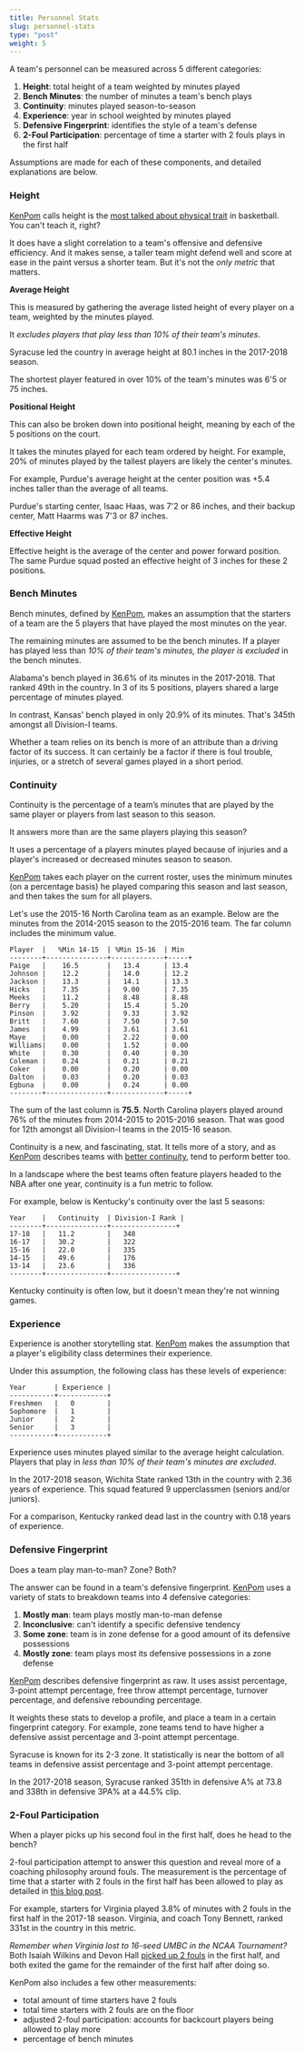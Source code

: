 ```yaml
---
title: Personnel Stats
slug: personnel-stats
type: "post"
weight: 5
---
```


A team's personnel can be measured across 5 different categories:

1. **Height**: total height of a team weighted by minutes played
2. **Bench Minutes**: the number of minutes a team's bench plays
3. **Continuity**: minutes played season-to-season
4. **Experience**: year in school weighted by minutes played
5. **Defensive Fingerprint**: identifies the style of a team's defense
6. **2-Foul Participation**: percentage of time a starter with 2 fouls plays in the first half 

Assumptions are made for each of these components, and detailed explanations are below.

### Height

[KenPom](http://kenpom.com/) calls height is the [most talked about physical trait](http://www.basketballprospectus.com/article.php?articleid=82) in basketball. You can't teach it, right?

It does have a slight correlation to a team's offensive and defensive efficiency. And it makes sense, a taller team might defend well and score at ease in the paint versus a shorter team. But it's not the _only metric_ that matters.

**Average Height**

This is measured by gathering the average listed height of every player on a team, weighted by the minutes played.

It _excludes players that play less than 10% of their team's minutes_.

Syracuse led the country in average height at 80.1 inches in the 2017-2018 season.

The shortest player featured in over 10% of the team's minutes was 6'5 or 75 inches.

**Positional Height**

This can also be broken down into positional height, meaning by each of the 5 positions on the court.

It takes the minutes played for each team ordered by height. For example, 20% of minutes played by the tallest players are likely the center's minutes.

For example, Purdue's average height at the center position was +5.4 inches taller than the average of all teams.

Purdue's starting center, Isaac Haas, was 7'2 or 86 inches, and their backup center, Matt Haarms was 7'3 or 87 inches.

**Effective Height**

Effective height is the average of the center and power forward position. The same Purdue squad posted an effective height of 3 inches for these 2 positions.

### Bench Minutes

Bench minutes, defined by [KenPom](http://kenpom.com/), makes an assumption that the starters of a team are the 5 players that have played the most minutes on the year.

The remaining minutes are assumed to be the bench minutes. If a player has played less than _10% of their team's minutes, the player is excluded_ in the bench minutes.

Alabama's bench played in 36.6% of its minutes in the 2017-2018. That ranked 49th in the country. In 3 of its 5 positions, players shared a large percentage of minutes played.

In contrast, Kansas' bench played in only 20.9% of its minutes. That's 345th amongst all Division-I teams.

Whether a team relies on its bench is more of an attribute than a driving factor of its success. It can certainly be a factor if there is foul trouble, injuries, or a stretch of several games played in a short period.

### Continuity

Continuity is the percentage of a team’s minutes that are played by the same player or players from last season to this season.

It answers more than are the same players playing this season?

It uses a percentage of a players minutes played because of injuries and a player's increased or decreased minutes season to season.

[KenPom](http://kenpom.com/) takes each player on the current roster, uses the minimum minutes \(on a percentage basis\) he played comparing this season and last season, and then takes the sum for all players.

Let's use the 2015-16 North Carolina team as an example. Below are the minutes from the 2014-2015 season to the 2015-2016 team. The far column includes the minimum value.

```text
Player  |   %Min 14-15  | %Min 15-16  | Min
--------+---------------+-------------+-----+
Paige   |    16.5       |   13.4      | 13.4
Johnson |    12.2       |   14.0      | 12.2
Jackson |    13.3       |   14.1      | 13.3
Hicks   |    7.35       |   9.00      | 7.35
Meeks   |    11.2       |   8.48      | 8.48
Berry   |    5.20       |   15.4      | 5.20
Pinson  |    3.92       |   9.33      | 3.92
Britt   |    7.60       |   7.50      | 7.50
James   |    4.99       |   3.61      | 3.61
Maye    |    0.00       |   2.22      | 0.00
Williams|    0.00       |   1.52      | 0.00
White   |    0.30       |   0.40      | 0.30
Coleman |    0.24       |   0.21      | 0.21
Coker   |    0.00       |   0.20      | 0.00
Dalton  |    0.03       |   0.20      | 0.03
Egbuna  |    0.00       |   0.24      | 0.00
--------+---------------+-------------+-----+
```

The sum of the last column is **75.5**. North Carolina players played around 76% of the minutes from 2014-2015 to 2015-2016 season. That was good for 12th amongst all Division-I teams in the 2015-16 season.

Continuity is a new, and fascinating, stat. It tells more of a story, and as [KenPom](http://kenpom.com/) describes teams with [better continuity](http://kenpom.com/blog/measuring-continuity/), tend to perform better too.

In a landscape where the best teams often feature players headed to the NBA after one year, continuity is a fun metric to follow.

For example, below is Kentucky's continuity over the last 5 seasons:

```text
Year    |   Continuity  | Division-I Rank |
--------+---------------+----------------+
17-18   |   11.2        |   348
16-17   |   30.2        |   322
15-16   |   22.0        |   335
14-15   |   49.6        |   176
13-14   |   23.6        |   336
--------+---------------+----------------+
```

Kentucky continuity is often low, but it doesn't mean they're not winning games.

### Experience

Experience is another storytelling stat. [KenPom](http://kenpom.com/) makes the assumption that a player's eligibility class determines their experience.

Under this assumption, the following class has these levels of experience:

```text
Year       | Experience |
-----------+------------+
Freshmen   |   0        |
Sophomore  |   1        |
Junior     |   2        |
Senior     |   3        |
-----------+------------+
```

Experience uses minutes played similar to the average height calculation. Players that play in _less than 10% of their team's minutes are excluded_.

In the 2017-2018 season, Wichita State ranked 13th in the country with 2.36 years of experience. This squad featured 9 upperclassmen \(seniors and/or juniors\).

For a comparison, Kentucky ranked dead last in the country with 0.18 years of experience.

### Defensive Fingerprint

Does a team play man-to-man? Zone? Both?

The answer can be found in a team's defensive fingerprint. [KenPom](http://kenpom.com/) uses a variety of stats to breakdown teams into 4 defensive categories:

1. **Mostly man**: team plays mostly man-to-man defense
2. **Inconclusive**: can't identify a specific defensive tendency
3. **Some zone**: team is in zone defense for a good amount of its defensive possessions
4. **Mostly zone**: team plays most its defensive possessions in a zone defense

[KenPom](http://kenpom.com/) describes defensive fingerprint as raw. It uses assist percentage, 3-point attempt percentage, free throw attempt percentage, turnover percentage, and defensive rebounding percentage.

It weights these stats to develop a profile, and place a team in a certain fingerprint category. For example, zone teams tend to have higher a defensive assist percentage and 3-point attempt percentage.

Syracuse is known for its 2-3 zone. It statistically is near the bottom of all teams in defensive assist percentage and 3-point attempt percentage.

In the 2017-2018 season, Syracuse ranked 351th in defensive A% at 73.8 and 338th in defensive 3PA% at a 44.5% clip.

### 2-Foul Participation 

When a player picks up his second foul in the first half, does he head to the bench? 

2-foul participation attempt to answer this question and reveal more of a coaching philosophy around fouls. The measurement is the percentage of time that a starter with 2 fouls in the first half has been allowed to play as detailed in [this blog post](https://kenpom.com/blog/introducing-2-foul-participation/). 

For example, starters for Virginia played 3.8% of minutes with 2 fouls in the first half in the 2017-18 season. Virginia, and coach Tony Bennett, ranked 331st in the country in this metric. 


_Remember when Virginia lost to 16-seed UMBC in the NCAA Tournament?_ Both Isaiah Wilkins and Devon Hall [picked up 2 fouls](https://virginiasports.com/boxscore.aspx?id=3540&path=mbball) in the first half, and both exited the game for the remainder of the first half after doing so.


KenPom also includes a few other measurements: 

* total amount of time starters have 2 fouls
* total time starters with 2 fouls are on the floor 
* adjusted 2-foul participation: accounts for backcourt players being allowed to play more
* percentage of bench minutes



